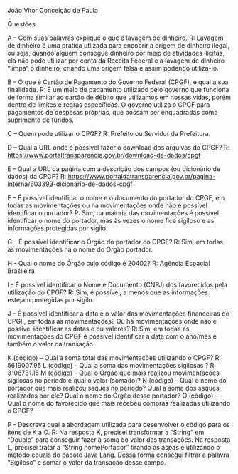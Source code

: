 João Vitor Conceição de Paula

Questões

A – Com suas palavras explique o que é lavagem de dinheiro.
  R: Lavagem de dinheiro é uma pratica utlizada para encobrir a origem de dinheiro ilegal, ou seja, quando alguém consegue dinheiro por meio de atividades ilícitas, ela não pode utilizar por conta da Receita Federal e a lavagem de dinheiro “limpa” o dinheiro, criando uma origem falsa e assim podendo utiliza-lo.

B – O que é Cartão de Pagamento do Governo Federal (CPGF), e qual a sua finalidade.
  R: É um meio de pagamento utilizado pelo governo que funciona de forma similar ao cartão de débito que utilizamos em nossas vidas, porém dentro de limites e regras específicas. O governo utiliza o CPGF para pagamentos de despesas próprias, que possam ser enquadradas como suprimento de fundos.

C – Quem pode utilizar o CPGF?
  R: Prefeito ou Servidor da Prefeitura.

D – Qual a URL onde é possível fazer o download dos arquivos do CPGF?
  R: https://www.portaltransparencia.gov.br/download-de-dados/cpgf

E – Qual a URL da paǵina com a descrição dos campos (ou dicionário de dados) da CPGF?
  R: https://www.portaldatransparencia.gov.br/pagina-interna/603393-dicionario-de-dados-cpgf

F – É possível identificar o nome e o documento do portador do CPGF, em todas as
movimentações ou há movimentações onde não é possível identificar o portador?
  R: Sim, na maioria das movimentações é possível identificar o nome do portador, mas às vezes o nome fica sigiloso e as informações protegidas por sigilo.

G – É possível identificar o Órgão do portador do CPGF?
R: Sim, em todas as movimentações há o nome do Órgão portador.

H - Qual o nome do Órgão cujo código é 20402?
  R: Agência Espacial Brasileira

I - É possível identificar o Nome e Documento (CNPJ) dos favorecidos pela utilização do
CPGF?
  R: Sim, é possível, a menos que as informações estejam protegidas por sigilo.

J – É possível identificar a data e o valor das movimentações financeiras do CPGF, em todas as movimentações? Ou há movimentações onde não é possível identificar as datas e ou valores?
  R: Sim, em todas as movimentações do CPGF é possível identificar a data com o ano/mês e também o valor da transação.

K (código) – Qual a soma total das movimentações utilizando o CPGF?
  R: 5619007.95
L (código) – Qual a soma das movimentações sigilosas ?
  R: 3108731.15
M (código) – Qual o Órgão que mais realizou movimentações sigilosas no período e qual o valor (somado)?
N (código) – Qual o nome do portador que mais realizou saques no período? Qual a soma
dos saques realizados por ele? Qual o nome do Órgão desse portador?
O (código) – Qual o nome do favorecido que mais recebeu compras realizadas utilizando o CPGF?

P - Descreva qual a abordagem utilizada para desenvolver o código para os ítens de K a O.
  R: Na resposta K, precisei transformar a “String” em “Double” para conseguir fazer a soma do valor das transações.
Na resposta L, precisei tratar a “String nomePortador” tirando as aspas e utilizando o método equals do pacote Java Lang. Dessa forma consegui filtrar a palavra “Sigiloso” e somar o valor da transação desse campo.
